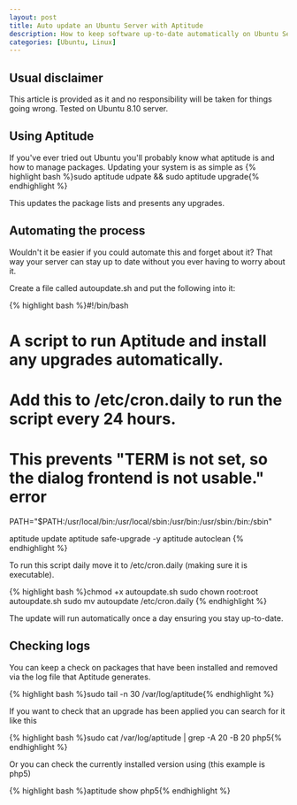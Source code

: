 ```yaml
--- 
layout: post
title: Auto update an Ubuntu Server with Aptitude
description: How to keep software up-to-date automatically on Ubuntu Server using Aptitude
categories: [Ubuntu, Linux]
---
```

## Usual disclaimer

This article is provided as it and no responsibility will be taken for things going wrong. Tested on Ubuntu 8.10 server.

## Using Aptitude

If you've ever tried out Ubuntu you'll probably know what aptitude is and how to manage packages. Updating your system is as simple as 
{% highlight bash %}sudo aptitude udpate && sudo aptitude upgrade{% endhighlight %} 

This updates the package lists and presents any upgrades.

## Automating the process

Wouldn't it be easier if you could automate this and forget about it? That way your server can stay up to date without you ever having to worry about it.</p>Create a file called autoupdate.sh and put the following into it:</p> 
{% highlight bash %}#!/bin/bash

# A script to run Aptitude and install any upgrades automatically. 
# Add this to /etc/cron.daily to run the script every 24 hours. 

# This prevents "TERM is not set, so the dialog frontend is not usable." error
PATH="$PATH:/usr/local/bin:/usr/local/sbin:/usr/bin:/usr/sbin:/bin:/sbin"

aptitude update
aptitude safe-upgrade -y
aptitude autoclean
{% endhighlight %} 

To run this script daily move it to /etc/cron.daily (making sure it is executable). 

{% highlight bash %}chmod +x autoupdate.sh
sudo chown root:root autoupdate.sh
sudo mv autoupdate /etc/cron.daily 
{% endhighlight %} 

The update will run automatically once a day ensuring you stay up-to-date. 

## Checking logs

You can keep a check on packages that have been installed and removed via the log file that Aptitude generates. 

{% highlight bash %}sudo tail -n 30 /var/log/aptitude{% endhighlight %} 

If you want to check that an upgrade has been applied you can search for it like this 

{% highlight bash %}sudo cat /var/log/aptitude | grep -A 20 -B 20 php5{% endhighlight %} 

Or you can check the currently installed version using (this example is php5) 

{% highlight bash %}aptitude show php5{% endhighlight %}

